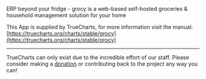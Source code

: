 ERP beyond your fridge - grocy is a web-based self-hosted groceries & household management solution for your home

This App is supplied by TrueCharts, for more information visit the manual: [https://truecharts.org/charts/stable/grocy](https://truecharts.org/charts/stable/grocy)

---

TrueCharts can only exist due to the incredible effort of our staff.
Please consider making a [donation](https://truecharts.org/about/sponsor) or contributing back to the project any way you can!

